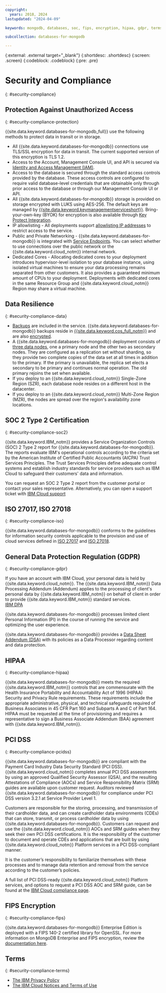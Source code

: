 ```yaml
---
copyright:
  years: 2018, 2024
lastupdated: "2024-04-09"

keywords: mongodb, databases, soc, fips, encryption, hipaa, gdpr, terms

subcollection: databases-for-mongodb

---
```


{:external: .external target="_blank"}
{:shortdesc: .shortdesc}
{:screen: .screen}
{:codeblock: .codeblock}
{:pre: .pre}

# Security and Compliance
{: #security-compliance}

## Protection Against Unauthorized Access
{: #security-compliance-protection}

{{site.data.keyword.databases-for-mongodb_full}} use the following methods to protect data in transit or in storage.
- All {{site.data.keyword.databases-for-mongodb}} connections use TLS/SSL encryption for data in transit. The current supported version of this encryption is TLS 1.2.
- Access to the Account, Management Console UI, and API is secured via [Identity and Access Management (IAM)](/docs/databases-for-mongodb?topic=cloud-databases-iam).
- Access to the database is secured through the standard access controls provided by the database. These access controls are configured to require valid database-level credentials that are obtainable only through prior access to the database or through our Management Console UI or API.
- All {{site.data.keyword.databases-for-mongodb}} storage is provided on storage encrypted with LUKS using AES-256. The default keys are managed by [{{site.data.keyword.keymanagementserviceshort}}](/docs/key-protect?topic=key-protect-about). Bring-your-own-key (BYOK) for encryption is also available through [Key Protect Integration](/docs/databases-for-mongodb?topic=cloud-databases-key-protect).
- IP allowlisting - All deployments support [allowlisting IP addresses](/docs/databases-for-mongodb?topic=cloud-databases-allowlisting) to restrict access to the service.
- Public and Private Networking - {{site.data.keyword.databases-for-mongodb}} is integrated with [Service Endpoints](/docs/cloud-databases?topic=cloud-databases-service-endpoints). You can select whether to use connections over the public network or the {{site.data.keyword.cloud_notm}} internal network.
- Dedicated Cores - Allocating dedicated cores to your deployment introduces hypervisor-level isolation to your database instance, using isolated virtual machines to ensure your data processing remains separated from other customers. It also provides a guaranteed minimum amount of CPUs to your deployment. Deployments with dedicated cores in the same Resource Group and {{site.data.keyword.cloud_notm}} Region may share a virtual machine.

## Data Resilience
{: #security-compliance-data}

- [Backups](/docs/databases-for-mongodb?topic=cloud-databases-dashboard-backups) are included in the service. {{site.data.keyword.databases-for-mongodb}} backups reside in [{{site.data.keyword.cos_full_notm}}](/docs/cloud-object-storage?topic=cloud-object-storage-about-cloud-object-storage&cloud-object-storage-about-cloud-object-storage) and are also [encrypted](/docs/cloud-object-storage?topic=cloud-object-storage-security).
- A {{site.data.keyword.databases-for-mongodb}} deployment consists of [three data nodes](https://docs.mongodb.com/manual/core/replica-set-architecture-three-members/#primary-with-two-secondary-members-p-s-s), one a primary node and the other two as secondary nodes. They are configured as a replication set without sharding, so they provide two complete copies of the data set at all times in addition to the primary. If the primary is unavailable, the replica set elects a secondary to be primary and continues normal operation. The old primary rejoins the set when available. 
- If you deploy to an {{site.data.keyword.cloud_notm}} Single-Zone Region (SZR), each database node resides on a different host in the datacenter. 
- If you deploy to an {{site.data.keyword.cloud_notm}} Multi-Zone Region (MZR), the nodes are spread over the region's availability zone locations.

## SOC 2 Type 2 Certification
{: #security-compliance-soc2}

{{site.data.keyword.IBM_notm}} provides a Service Organization Controls (SOC) 2 Type 2 report for {{site.data.keyword.databases-for-mongodb}}. The reports evaluate IBM's operational controls according to the criteria set by the American Institute of Certified Public Accountants (AICPA) Trust Services Principles. The Trust Services Principles define adequate control systems and establish industry standards for service providers such as IBM Cloud to safeguard their customers' data and information.

You can request an SOC 2 Type 2 report from the customer portal or contact your sales representative. Alternatively, you can open a support ticket with [IBM Cloud support](https://cloud.ibm.com/unifiedsupport/supportcenter)

## ISO 27017, ISO 27018
{: #security-compliance-iso}

{{site.data.keyword.databases-for-mongodb}} conforms to the guidelines for information security controls applicable to the provision and use of cloud services defined in [ISO 27017](https://www.iso.org/standard/43757.html) and [ISO 27018](https://www.iso.org/standard/76559.html).

## General Data Protection Regulation (GDPR) 
{: #security-compliance-gdpr}

If you have an account with IBM Cloud, your personal data is held by {{site.data.keyword.cloud_notm}}. The {{site.data.keyword.IBM_notm}} Data Processing Addendum (Addendum) applies to the processing of client's personal data by {{site.data.keyword.IBM_notm}} on behalf of client in order to provide {{site.data.keyword.IBM_notm}} standard services.  
[IBM DPA](https://www.ibm.com/support/customer/zz/en/dpa.html)

{{site.data.keyword.databases-for-mongodb}} processes limited client Personal Information (PI) in the course of running the service and optimizing the user experience. 

{{site.data.keyword.databases-for-mongodb}} provides a [Data Sheet Addendum (DSA)](https://www.ibm.com/software/reports/compatibility/clarity-reports/report/html/softwareReqsForProduct?deliverableId=F57A00B07A6111E89D57EFEED3CB8BE9) with its policies as a Data Processor regarding content and data protection. 

## HIPAA
{: #security-compliance-hipaa}

{{site.data.keyword.databases-for-mongodb}} meets the required {{site.data.keyword.IBM_notm}} controls that are commensurate with the Health Insurance Portability and Accountability Act of 1996 (HIPAA) Security and Privacy Rule requirements. These requirements include the appropriate administrative, physical, and technical safeguards required of Business Associates in 45 CFR Part 160 and Subparts A and C of Part 164. HIPAA must be requested at the time of provisioning and requires a representative to sign a Business Associate Addendum (BAA) agreement with {{site.data.keyword.IBM_notm}}.

## PCI DSS
{: #security-compliance-pcidss}

{{site.data.keyword.databases-for-mongodb}} are compliant with the Payment Card Industry Data Security Standard (PCI DSS). {{site.data.keyword.cloud_notm}} completes annual PCI DSS assessments by using an approved Qualified Security Assessor (QSA), and the resulting Attestations of Compliance (AOCs) and Service Responsibility Matrix (SRM) guides are available upon customer request. Auditors reviewed {{site.data.keyword.databases-for-mongodb}} for compliance under PCI DSS version 3.2.1 at Service Provider Level 1. 

Customers are responsible for the storing, processing, and transmission of their cardholder data, and can create cardholder data environments (CDEs) that can store, transmit, or process cardholder data by using {{site.data.keyword.databases-for-mongodb}}. Customers can request and use the {{site.data.keyword.cloud_notm}} AOCs and SRM guides when they seek their own PCI DSS certifications. It is the responsibility of the customer to document and operate CDEs and applications that are built by using {{site.data.keyword.cloud_notm}} Platform services in a PCI DSS-compliant manner.

It is the customer’s responsibility to familiarize themselves with these processes and to manage data retention and removal from the service according to the customer’s policies.

A full list of PCI DSS-ready {{site.data.keyword.cloud_notm}} Platform services, and options to request a PCI DSS AOC and SRM guide, can be found at the [IBM Cloud compliance page](https://www.ibm.com/cloud/compliance/industry).

## FIPS Encryption
{: #security-compliance-fips}

{{site.data.keyword.databases-for-mongodb}} Enterprise Edition is deployed with a FIPS 140-2 certified library for OpenSSL. For more information on MongoDB Enterprise and FIPS encryption, review the [documentation here](https://docs.mongodb.com/manual/tutorial/configure-fips/).

## Terms
{: #security-compliance-terms}

- [The IBM Privacy Policy](https://www.ibm.com/privacy/us/en/)
- [The IBM Cloud Notices and Terms of Use](/docs/overview/terms-of-use?topic=overview-terms)
